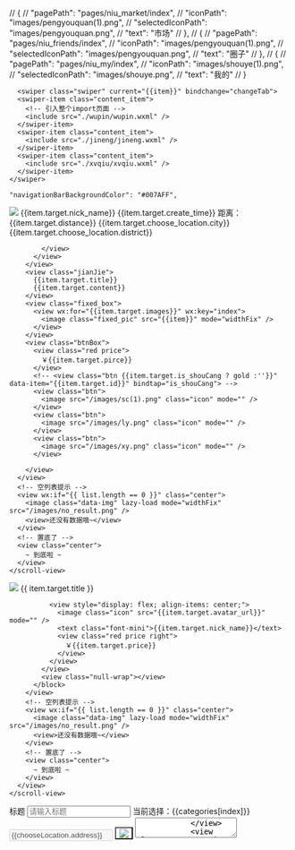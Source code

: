  // {
      //   "pagePath": "pages/niu_market/index",
      //   "iconPath": "images/pengyouquan(1).png",
      //   "selectedIconPath": "images/pengyouquan.png",
      //   "text": "市场"
      // },
      // {
      //   "pagePath": "pages/niu_friends/index",
      //   "iconPath": "images/pengyouquan(1).png",
      //   "selectedIconPath": "images/pengyouquan.png",
      //   "text": "圈子"
      // },
      // {
      //   "pagePath": "pages/niu_my/index",
      //   "iconPath": "images/shouye(1).png",
      //   "selectedIconPath": "images/shouye.png",
      //   "text": "我的"
      // }

      <swiper class="swiper" current="{{item}}" bindchange="changeTab">
      <swiper-item class="content_item">
        <!-- 引入整个import页面 -->
        <include src="./wupin/wupin.wxml" />
      </swiper-item>
      <swiper-item class="content_item">
        <include src="./jineng/jineng.wxml" />
      </swiper-item>
      <swiper-item class="content_item">
        <include src="./xvqiu/xvqiu.wxml" />
      </swiper-item>
    </swiper>

    "navigationBarBackgroundColor": "#007AFF",


 <swiper-item>
    <scroll-view scroll-y="{{true}}" style="height:{{navHeight}}px">
      <view class="card" wx:for="{{list}}" data-id="{{index}}" wx:key="index" bindtap="wupin_detail">
        <view class="userInfo">
          <view class="img">
            <image src="{{item.target.avatar_url}}" />
          </view>
          <view class="info">
            <view class="nickName">
              {{item.target.nick_name}}
            </view>
            <view class="time">
              {{item.target.create_time}}
            </view>
          </view>
          <view class="weizhi">
            <view wx:if="{{item.target.distance}}">
              距离：{{item.target.distance}}
            </view>
            <view wx:if="{{item.target.choose_location}}">
              {{item.target.choose_location.city}}{{item.target.choose_location.district}}

            </view>
          </view>
        </view>
        <view class="jianJie">
          {{item.target.title}}
          {{item.target.content}}
        </view>
        <view class="fixed_box">
          <view wx:for="{{item.target.images}}" wx:key="index">
            <image class="fixed_pic" src="{{item}}" mode="widthFix" />
          </view>
        </view>
        <view class="btnBox">
          <view class="red price">
            ￥{{item.target.pirce}}
          </view>
          <!-- <view class="btn {{item.target.is_shouCang ? gold :''}}" data-item="{{item.target.id}}" bindtap="is_shouCang"> -->
          <view class="btn">
            <image src="/images/sc(1).png" class="icon" mode="" />
          </view>
          <view class="btn">
            <image src="/images/ly.png" class="icon" mode="" />
          </view>
          <view class="btn">
            <image src="/images/xy.png" class="icon" mode="" />
          </view>

        </view>
      </view>
      <!-- 空列表提示 -->
      <view wx:if="{{ list.length == 0 }}" class="center">
        <image class="data-img" lazy-load mode="widthFix" src="/images/no_result.png" />
        <view>还没有数据哦~</view>
      </view>
      <!-- 置底了 -->
      <view class="center">
        ~ 到底啦 ~
      </view>
    </scroll-view>
  </swiper-item>
  <swiper-item>
    <scroll-view scroll-y="{{true}}" style="height:{{navHeight}}px">
      <view class="liushi_container">
        <view class="picture">
          <block wx:for="{{list}}" wx:key="index">
            <view class="item" data-id="{{index}}" bindtap="wupin_detail">
              <view>
                <image class="image" lazy-load mode="widthFix" src="{{ item.target.images}}" />
              </view>
              <view style="font-size: 14px;padding-left: 10rpx;">{{ item.target.title }}</view>

              <view style="display: flex; align-items: center;">
                <image class="icon" src="{{item.target.avatar_url}}" mode="" />
                <text class="font-mini">{{item.target.nick_name}}</text>
                <view class="red price right">
                  ￥{{item.target.price}}
                </view>
              </view>
            </view>
            <view class="null-wrap"></view>
          </block>
        </view>
        <!-- 空列表提示 -->
        <view wx:if="{{ list.length == 0 }}" class="center">
          <image class="data-img" lazy-load mode="widthFix" src="/images/no_result.png" />
          <view>还没有数据哦~</view>
        </view>
        <!-- 置底了 -->
        <view class="center">
          ~ 到底啦 ~
        </view>
      </view>
    </scroll-view>
  </swiper-item>


  <!-- 原发布页 -->
  <!--pages/add/add.wxml-->
<view class="container">
    <form bindsubmit="formSubmit">
        <view class="form">
            <view class="form_item">
                <text>标题</text>
                <input type="text" placeholder="请输入标题" />
            </view>
            <view class="space"></view>
            <view class="form_item">
                <picker bindchange="bindPickerChange" value="{{index}}" range="{{categories}}">
                    <view class="picker">
                        当前选择：{{categories[index]}}
                    </view>
                </picker>
            </view>
            <view class="space"></view>
            <view class="form_item"  bindtap="getLocation">
                <input disabled type="text" style="flex: 9;" placeholder="请输入位置" value="{{chooseLocation.address}}" />
                <button style="flex: 1;background-color: #fff;">
                    <image style="width: 80rpx;height: 80rpx;" src="/images/Location.png" mode="scaleToFit" />
                </button>
            </view>
            <view class="space"></view>
            <view class="form_items">
                <textarea placeholder="{{placeholder}}" value="" />
            </view>
            <view class="space"></view>
            <view>
                <text>请选择图片</text>
                <view class="img_box">
                    <view bindtap="imgbox">
                        <image class="imgs" bindtap="addPic1" src="/images/sc.png" mode="aspectFill" />
                    </view>
                    <view bindtap="imgDelete1" data-deindex="{{index}}" class="img" wx:for="{{imgbox}}" wx:key="index">
                        <image src="{{item}}" mode="aspectFit" />
                    </view>
                </view>
            </view>
            <view class="space">

            </view>
            <view class="form_item">
                <button type="primary" bindtap="formSubmit">提交</button>
            </view>
        </view>
    </form>
</view>



const app = getApp()
const chooseLocation = requirePlugin('chooseLocation');
var COS = require('../../libs/cos-wx-sdk-v5.js')
var util = require('../../libs/util.js')
Page({
    data: {
        imgbox: [], //选择图片
        fileIDs: [], //上传云存储后的返回值
        formats: {},
        readOnly: false,
        placeholder: '快来描述一下你的宝贝吧',
        chooseLocation: "", //位置
        detebase: "issue_entre",
        product_img: [], //上传完成后的图片路径需要保存到数据库
        categories: [], //分类
        issuePicSum: 9, //最多上传几张图片
    },

    onLoad: function () {
        // wx.showModal({
        //     title: '隐私协议',
        //     content: '发布的数据将用来在市场页面展示，删除后平台不保留任何数据信息。',
        //     cancelText: '取消',
        //     confirmText: "查看",
        //     success: function (res) {
        //         if (res.confirm) {
        //             console.log("查看隐私协议")
        //             wx.navigateTo({
        //                 url: "/pages/niu_my_fuwuyinshi/index"
        //             })
        //         } else {
        //             console.log("取消")
        //             // wx.switchTab({
        //             //     url: "/pages/niu_market/index"
        //             // })
        //         }
        //     }
        // })
        // this.selectcategory();
    },

    // to_niu_my_fuwuyinshi:function(){
    //     wx.navigateTo({
    //         url: "/pages/niu_my_fuwuyinshi/index"
    //     })
    // },

    // 获取分类
    selectcategory: function () {
        wx.request({
            url: app.globalData.serverApi + '/selectcategory',
            method: 'POST',
            data: {
                reside: 1,
            },
            header: {
                'content-type': 'application/x-www-form-urlencoded'
            },
            success: (res) => {
                console.log("selectcategory===>res");
                console.log(res);
                if (res.data.code == 1) {
                    if (res.data.response.list == 0) {
                        return
                    }
                    res.data.response.list[0].checked = true;
                    this.setData({
                        categories: res.data.response.list,
                    });
                }
            },
            fail: res => {
                wx.showToast({
                    title: "加载类别失败",
                })
            }
        })
    },

    onShow() {
        var userInfo = wx.getStorageSync('userInfo');
        console.log("issue");
        if (userInfo.avatarUrl == "" || userInfo.nickName == "" || userInfo.wxOpenId == "") {
            setTimeout(function () {
                wx.showToast({
                    title: '请完善个人信息',
                })
            }, 1000);
            wx.redirectTo({
                url: "/pages/niu_my_edit_information/index"
            })
        }
        // 从地图选点插件返回后，在页面的onShow生命周期函数中能够调用插件接口，取得选点结果对象
        let location = chooseLocation.getLocation(); // 如果点击确认选点按钮，则返回选点结果对象，否则返回null
        console.log("location133:", location)
        // console.log("location144:", location.name)
        let that = this;
        // JSON.stringify(location)
        // JSON.parse(location)
        this.setData({
            chooseLocation: location,
        })
    },

    //////////////////提交数据保存到数据库 文件保存到存储//////////////////////
    formSubmit: function (e) {
        console.log('form发生了submit事件，携带数据为：', e.detail.value)
        // let category_type =  JSON.parse(e.detail.value.category_type);
        if (!e.detail.value.category_type) {
            wx.showToast({
                icon: 'none',
                title: '请选择一个类别'
            });
        } else if (!e.detail.value.scrap_title) {
            wx.showToast({
                icon: 'none',
                title: '请输入标题'
            });
        } else if (!this.data.imgbox.length) {
            // !this.data.imgbox.length && !e.detail.value.information
            wx.showToast({
                icon: 'none',
                title: '选择至少一张图片'
            });
        } else {
            // 文件图片的上传
            // this.add_fileImages(e);
            this.add_COSfileImages(e);
        }
    },
    // 文件图片上传腾讯对象存储COS
    add_COSfileImages: function (e) {
        var that = this
        if (that.data.imgbox.length) { //上传图片到云存储
            wx.showLoading({
                title: '上传中',
            })
            let promiseArr = [];
            var cos = new COS({
                SecretId: 'AKIDrb9SYPbMn1zmOno25EGcpnW8VgnpdFsN',
                SecretKey: 'TrCsPO7artiKo37wWrwmOuAE8rLchWCm',
            });
            for (let i = 0; i < that.data.imgbox.length; i++) {
                // var thats = this
                promiseArr.push(new Promise((reslove, reject) => {
                    let item = that.data.imgbox[i];
                    let suffix = /\.\w+$/.exec(item)[0]; //正则表达式返回文件的扩展名
                    console.log("item:", item);
                    console.log("suffix:", suffix);
                    var filePath = item;
                    // var filename = filePath.substr(filePath.lastIndexOf('/') + 1);
                    // 获取时间作为文件夹名
                    var time = util.dateFormat(new Date(), "YMD");
                    console.log("时间：", time);
                    console.log("随机：", Math.random().toString())
                    var filename = Number(Math.random().toString().substr(3, 6) + new Date().getTime()).toString(36) + suffix;
                    console.log("filename:", filename)
                    cos.postObject({
                        Bucket: 'niuyabo-1257122371',
                        Region: 'ap-chengdu',
                        Key: 'xiaochengxu/' + time + '/' + filename,
                        FilePath: filePath,
                        onProgress: function (info) {
                            console.log(JSON.stringify(info));
                        }
                    }, function (err, data) {
                        console.log(err || data);
                        console.log("data:", data);
                        console.log("err:", err);
                        // json = JSON.parse(info)
                        var res = data;
                        // console.log(JSON.stringify(info).Location)
                        res = res.Location;
                        var fileID = "http://" + res;
                        console.log("fileID:", fileID);
                        that.setData({
                            fileIDs: that.data.fileIDs.concat(fileID)
                        })
                        console.log("fileIDs:", that.data.fileIDs) //输出上传后图片的返回地址
                        that.data.product_img.push(fileID);
                        reslove();
                        wx.hideLoading();
                        wx.showToast({
                            title: "上传成功",
                        })
                    });
                }));
            }
            Promise.all(promiseArr).then(res => { //等数组都做完后做then方法
                console.log("图片上传完成后再执行")
                console.log(this.data.product_img);
                this.add_sell_scrap(e);
                this.setData({
                    imgbox: [],
                    product_img: []
                })
            })
        } else {
            this.add_sell_scrap(e);
        }

    },

    // 上传数据到数据库中
    add_sell_scrap: function (e) {
        let category_type = JSON.parse(e.detail.value.category_type);
        console.log(category_type)
        var userInfo = wx.getStorageSync('userInfo');
        console.log(userInfo.wxOpenId);
        let that = this;
        wx.request({
            url: app.globalData.serverApi + '/addupdatemarket',
            method: 'POST',
            data: {
                wxOpenId: userInfo.wxOpenId,
                phone: e.detail.value.scrap_phone,
                title: e.detail.value.scrap_title,
                chooseLocation: JSON.stringify(that.data.chooseLocation),
                pirce: (Number(e.detail.value.scrap_price)),
                contact_qq: e.detail.value.scrap_qq,
                contact_wx: e.detail.value.scrap_wx,
                status: 1,
                content: e.detail.value.information,
                Images: that.data.product_img,
                LikesNumber: 0,
                CommentsNumber: 0,
                // publictiy:e.detail.value.publictiy,
                publictiy: 2,
                CategoryType: category_type.type,
                Address: e.detail.value.scrap_address,
            },
            header: {
                'content-type': 'application/x-www-form-urlencoded'
            },
            success: (res) => {
                console.log("addupdatemarket===>res");
                console.log(res);
                wx.showToast({
                    title: "上传成功",
                })
                if (res.data.code == 1) {
                    // if (res.data.response.list == 0) {
                    //     return
                    // }
                    // this.setData({
                    //     categories: res.data.response.list,
                    // });
                    //         console.log("跳转页面")
                    wx.reLaunch({
                        //页面跳转携带参数
                        url: '../../pages/niu_market/index',
                        success: function () {
                            console.log("跳转页面成功")
                        },
                    })
                }
            },
            fail: res => {
                wx.showToast({
                    title: "失败",
                })
            }
        })

    },

    // 微信获取地理位置 选择位置  授权位置信息
    getUserLocation: function () {
        let vm = this;
        wx.getSetting({
            success: (res) => {
                console.log(JSON.stringify(res))
                // res.authSetting['scope.userLocation'] == undefined    表示 初始化进入该页面
                // res.authSetting['scope.userLocation'] == false    表示 非初始化进入该页面,且未授权
                // res.authSetting['scope.userLocation'] == true    表示 地理位置授权
                if (res.authSetting['scope.userLocation'] != undefined && res.authSetting['scope.userLocation'] != true) {
                    wx.showModal({
                        title: '请求授权当前位置',
                        content: '需要获取您的地理位置，请确认授权',
                        success: function (res) {
                            if (res.cancel) {
                                wx.showToast({
                                    title: '拒绝授权',
                                    icon: 'none',
                                    duration: 1000
                                })
                            } else if (res.confirm) {
                                wx.openSetting({
                                    success: function (dataAu) {
                                        if (dataAu.authSetting["scope.userLocation"] == true) {
                                            wx.showToast({
                                                title: '授权成功',
                                                icon: 'success',
                                                duration: 1000
                                            })
                                            //再次授权，调用wx.getLocation的API
                                            vm.getLocation();
                                        } else {
                                            wx.showToast({
                                                title: '授权失败',
                                                icon: 'none',
                                                duration: 1000
                                            })
                                        }
                                    }
                                })
                            }
                        }
                    })
                } else if (res.authSetting['scope.userLocation'] == undefined) {
                    //调用wx.getLocation的API
                    vm.getLocation();
                } else {
                    //调用wx.getLocation的API
                    vm.getLocation();
                }
            }
        })
    },

    // 微信选择位置 调用API 定位当前位置 获取坐标
    getLocation: function () {
        // const key = 'YPJBZ-3VICP-OYWDV-VQDUT-FCI7J-MPFYK'; //使用在腾讯位置服务申请的key
        // const referer = 'wx789e5aabeb07bfef'; //调用插件的app的名称
        const key = 'PMWBZ-KDRLX-H3C4C-ZAH36-WB2YT-GYBN5'; //使用在腾讯位置服务申请的key
        const referer = 'wx6d3c8ce12b2a4f0c'; //调用插件的app的名称
        wx.navigateTo({
            url: 'plugin://chooseLocation/index?key=' + key + '&referer=' + referer
        });

        //选择地址
        //  let that = this;
        //  wx.chooseLocation({
        //   success: function(res) {
        //     console.info(res);
        //     that.setData({
        //       chooseLocation: res,
        //     })
        //   },
        // })
    },

    //////////////////选择多张图片//////////////////////
    // 删除照片 &&
    imgDelete1: function (e) {
        console.log(e);
        let that = this;
        let index = e.currentTarget.dataset.deindex;
        let imgbox = this.data.imgbox;
        imgbox.splice(index, 1)
        that.setData({
            imgbox: imgbox
        });
    },
    // 选择图片 &&&
    addPic1: function (e) {
        var imgbox = this.data.imgbox;
        console.log(imgbox)
        var that = this;
        var n = that.data.issuePicSum;
        if (that.data.issuePicSum > imgbox.length > 0) {
            n = that.data.issuePicSum - imgbox.length;
        } else if (imgbox.length == that.data.issuePicSum) {
            n = that.data.issuePicSum;
        }
        wx.chooseImage({
            count: n, // 默认that.data.issuePicSum，设置图片张数
            sizeType: ['original', 'compressed'], // 可以指定是原图还是压缩图，默认二者都有
            sourceType: ['album', 'camera'], // 可以指定来源是相册还是相机，默认二者都有
            success: function (res) {
                // 返回选定照片的本地文件路径列表，tempFilePath可以作为img标签的src属性显示图片
                var tempFilePaths = res.tempFilePaths
                if (imgbox.length == 0) {
                    imgbox = tempFilePaths
                } else if (that.data.issuePicSum > imgbox.length) {
                    imgbox = imgbox.concat(tempFilePaths);
                }
                that.setData({
                    imgbox: imgbox
                })
                console.log(imgbox);
            }
        })
    },
    //图片
    imgbox: function (e) {
        this.setData({
            imgbox: e.detail.value
        })
    },

    // 文件图片的上传到云存储
    // add_fileImages: function (e) {
    //     if (this.data.imgbox.length) { //上传图片到云存储
    //         wx.showLoading({
    //             title: '上传中',
    //         })
    //         let promiseArr = [];
    //         for (let i = 0; i < this.data.imgbox.length; i++) {
    //             promiseArr.push(new Promise((reslove, reject) => {
    //                 let item = this.data.imgbox[i];
    //                 let suffix = /\.\w+$/.exec(item)[0]; //正则表达式返回文件的扩展名
    //                 wx.cloud.uploadFile({
    //                     cloudPath: this.data.detebase + "/" + new Date().getTime() + suffix, // 上传至云端的路径
    //                     filePath: item, // 小程序临时文件路径
    //                     success: res => {
    //                         this.setData({
    //                             fileIDs: this.data.fileIDs.concat(res.fileID)
    //                         });
    //                         console.log(res.fileID) //输出上传后图片的返回地址
    //                         this.data.product_img.push(res.fileID);
    //                         reslove();
    //                         wx.hideLoading();
    //                         wx.showToast({
    //                             title: "上传成功",
    //                         })
    //                     },
    //                     fail: res => {
    //                         wx.hideLoading();
    //                         wx.showToast({
    //                             title: "上传失败",
    //                         })
    //                     }
    //                 })
    //             }));
    //         }
    //         Promise.all(promiseArr).then(res => { //等数组都做完后做then方法
    //             console.log("图片上传完成后再执行")
    //             console.log(this.data.product_img);
    //             this.add_sell_scrap(e);
    //             this.setData({
    //                 imgbox: [],
    //                 product_img: []
    //             })
    //         })
    //     } else {
    //         this.add_sell_scrap(e);
    //     }
    // },

})


/* pages/add/add.wxss */
.form {
    width: 90vw;
    margin: 0 auto;
}

.form .form_item {
    width: 90vw;
    /* height: 95rpx; */
    height: 150rpx;
    background: #fff;
    display: flex;
    justify-content: space-between;
    align-items: center;
}

.form_items {
    width: 90vw;
    /* height: 95rpx; */
    height: 300rpx;
    padding: 10rpx 0;
    background: #fff;
    display: flex;
    flex-direction: column;
    justify-content: space-between;
    align-items: center;
}

.space {
    width: 100vw;
    height: 16rpx;
    background: #F4F5F9;
}

.form_item text {
    width: 40%;
    font-size: 28rpx;
    font-weight: normal;
    color: #333;
    line-height: 104rpx;
    /* background-color: darkmagenta; */
    float: left;
    padding: 0%;
    text-align: left;
}

.form_item input,
.form_item r {
    width: 55%;
    height: 100%;
    font-size: 28rpx;
    color: #999;
    padding: 0%;
    /* background-color:darksalmon; */
    float: right;
}

textarea {
    width: 90vw;
    /* border: #333 1px solid; */
}

image {
    width: 200rpx;
    height: 200rpx;
}

.img_box {
    width: 90vw;
    margin: 0 auto;
    display: flex;
    flex-wrap: wrap;
    justify-content:flex-start;
    align-items: center;
}

.img,
.imgs {
    width: 210rpx;
    height: 210rpx;
    display: flex;
    justify-content: center;
    align-items: center;
    margin: 5rpx;
}

.img {
    border: 1px solid #333;
    position: relative;
}